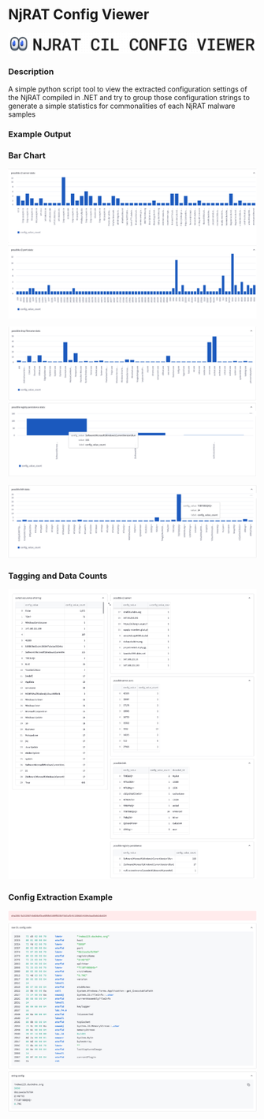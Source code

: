 # NjRAT Config Viewer

<img src="njrat_config_viewer\images\banner-nj.png"> </img>

### Description

A simple python script tool to view the extracted configuration settings of the NjRAT compiled in .NET and try to group those configuration strings to 
generate a simple statistics for commonalities of each NjRAT malware samples

### Example Output

### Bar Chart

<img src="njrat_config_viewer\images\config-tag1.png"> </img>

<img src="njrat_config_viewer\images\config-tag2.png"> </img>

<img src="njrat_config_viewer\images\bar3.png"> </img>

### Tagging and Data Counts

<img src="njrat_config_viewer\images\example2.png"> </img>


### Config Extraction Example

<img src="njrat_config_viewer\images\extract.png"> </img>
